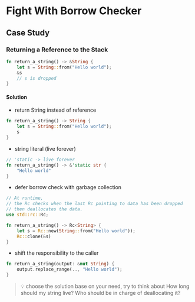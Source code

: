 # Fight With Borrow Checker

## Case Study

### Returning a Reference to the Stack

```rust
fn return_a_string() -> &String {
    let s = String::from("Hello world");
    &s
    // s is dropped
}
```

#### Solution

- return String instead of reference

```rust
fn return_a_string() -> String {
    let s = String::from("Hello world");
    s
}
```

- string literal (live forever)

```rust
// 'static -> live forever
fn return_a_string() -> &'static str {
    "Hello world"
}
```

- defer borrow check with garbage collection

```rust
// At runtime, 
// the Rc checks when the last Rc pointing to data has been dropped
// then deallocates the data.
use std::rc::Rc;

fn return_a_string() -> Rc<String> {
    let s = Rc::new(String::from("Hello world"));
    Rc::clone(&s)
}
```

- shift the responsibility to the caller

```rust
fn return_a_string(output: &mut String) {
    output.replace_range(.., "Hello world");
}
```

> 💡 choose the solution base on your need, try to think about How long should my string live? Who should be in charge of
> deallocating it?